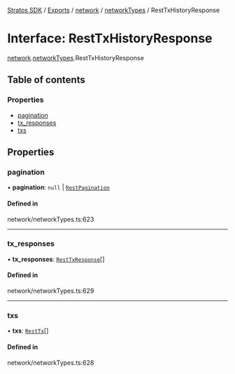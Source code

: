 [Stratos SDK](../README.md) / [Exports](../modules.md) / [network](../modules/network.md) / [networkTypes](../modules/network.networkTypes.md) / RestTxHistoryResponse

# Interface: RestTxHistoryResponse

[network](../modules/network.md).[networkTypes](../modules/network.networkTypes.md).RestTxHistoryResponse

## Table of contents

### Properties

- [pagination](network.networkTypes.RestTxHistoryResponse.md#pagination)
- [tx\_responses](network.networkTypes.RestTxHistoryResponse.md#tx_responses)
- [txs](network.networkTypes.RestTxHistoryResponse.md#txs)

## Properties

### pagination

• **pagination**: ``null`` \| [`RestPagination`](../modules/network.networkTypes.md#restpagination)

#### Defined in

network/networkTypes.ts:623

___

### tx\_responses

• **tx\_responses**: [`RestTxResponse`](network.networkTypes.RestTxResponse.md)[]

#### Defined in

network/networkTypes.ts:629

___

### txs

• **txs**: [`RestTx`](network.networkTypes.RestTx.md)[]

#### Defined in

network/networkTypes.ts:628
